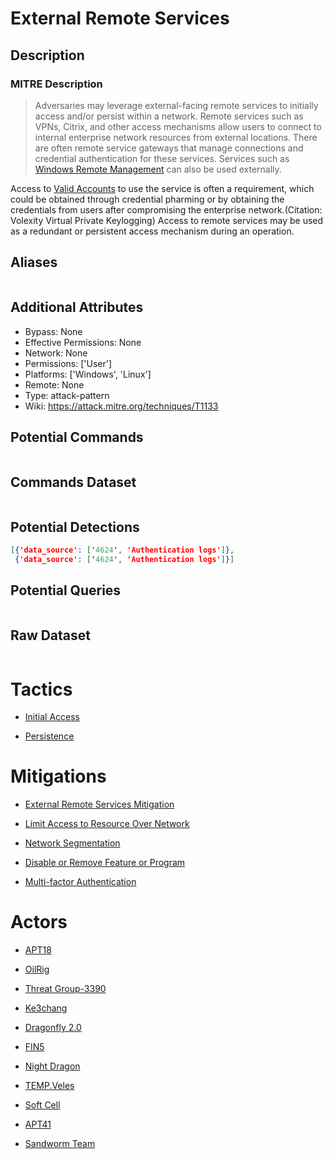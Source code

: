 
# External Remote Services

## Description

### MITRE Description

> Adversaries may leverage external-facing remote services to initially access and/or persist within a network. Remote services such as VPNs, Citrix, and other access mechanisms allow users to connect to internal enterprise network resources from external locations. There are often remote service gateways that manage connections and credential authentication for these services. Services such as [Windows Remote Management](https://attack.mitre.org/techniques/T1021/006) can also be used externally.

Access to [Valid Accounts](https://attack.mitre.org/techniques/T1078) to use the service is often a requirement, which could be obtained through credential pharming or by obtaining the credentials from users after compromising the enterprise network.(Citation: Volexity Virtual Private Keylogging) Access to remote services may be used as a redundant or persistent access mechanism during an operation.

## Aliases

```

```

## Additional Attributes

* Bypass: None
* Effective Permissions: None
* Network: None
* Permissions: ['User']
* Platforms: ['Windows', 'Linux']
* Remote: None
* Type: attack-pattern
* Wiki: https://attack.mitre.org/techniques/T1133

## Potential Commands

```

```

## Commands Dataset

```

```

## Potential Detections

```json
[{'data_source': ['4624', 'Authentication logs']},
 {'data_source': ['4624', 'Authentication logs']}]
```

## Potential Queries

```json

```

## Raw Dataset

```json

```

# Tactics


* [Initial Access](../tactics/Initial-Access.md)

* [Persistence](../tactics/Persistence.md)
    

# Mitigations


* [External Remote Services Mitigation](../mitigations/External-Remote-Services-Mitigation.md)

* [Limit Access to Resource Over Network](../mitigations/Limit-Access-to-Resource-Over-Network.md)
    
* [Network Segmentation](../mitigations/Network-Segmentation.md)
    
* [Disable or Remove Feature or Program](../mitigations/Disable-or-Remove-Feature-or-Program.md)
    
* [Multi-factor Authentication](../mitigations/Multi-factor-Authentication.md)
    

# Actors


* [APT18](../actors/APT18.md)

* [OilRig](../actors/OilRig.md)
    
* [Threat Group-3390](../actors/Threat-Group-3390.md)
    
* [Ke3chang](../actors/Ke3chang.md)
    
* [Dragonfly 2.0](../actors/Dragonfly-2.0.md)
    
* [FIN5](../actors/FIN5.md)
    
* [Night Dragon](../actors/Night-Dragon.md)
    
* [TEMP.Veles](../actors/TEMP.Veles.md)
    
* [Soft Cell](../actors/Soft-Cell.md)
    
* [APT41](../actors/APT41.md)
    
* [Sandworm Team](../actors/Sandworm-Team.md)
    
